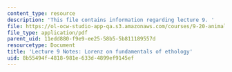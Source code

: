 ```yaml
---
content_type: resource
description: 'This file contains information regarding lecture 9. '
file: https://ol-ocw-studio-app-qa.s3.amazonaws.com/courses/9-20-animal-behavior-fall-2013/8b55494f4818981e633d4899ef9145ef_MIT9_20F13_Lec9.pdf
file_type: application/pdf
parent_uid: 11edd880-f9e9-ee25-58b5-5b811189557d
resourcetype: Document
title: 'Lecture 9 Notes: Lorenz on fundamentals of ethology'
uid: 8b55494f-4818-981e-633d-4899ef9145ef
---
```

